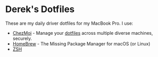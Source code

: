 # Derek's Dotfiles

These are my daily driver dotfiles for my MacBook Pro. I use:

- [ChezMoi](https://www.chezmoi.io/) - Manage your [dotfiles](https://dotfiles.github.io/) across multiple diverse machines, securely.
- [HomeBrew](https://brew.sh/) - The Missing Package Manager for macOS (or Linux)
- [ZSH](https://zsh.sourceforge.io/)
